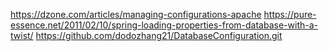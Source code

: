 https://dzone.com/articles/managing-configurations-apache
https://pure-essence.net/2011/02/10/spring-loading-properties-from-database-with-a-twist/
https://github.com/dodozhang21/DatabaseConfiguration.git